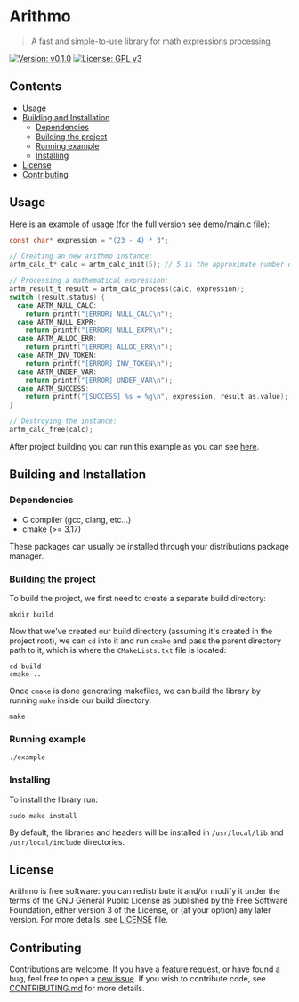 # Arithmo
> A fast and simple-to-use library for math expressions processing

[![Version: v0.1.0](https://img.shields.io/badge/version-v0.0.0-blue)](https://vstan02.github.io/arithmo)
[![License: GPL v3](https://img.shields.io/badge/license-GPL%20v3-blue.svg)](http://www.gnu.org/licenses/gpl-3.0)

## Contents
- [Usage](#usage)
- [Building and Installation](#building-and-installation)
    - [Dependencies](#dependencies)
    - [Building the project](#building-the-project)
    - [Running example](#running-example)
    - [Installing](#installing)
- [License](#license)
- [Contributing](#contributing)

## Usage
Here is an example of usage (for the full version see [demo/main.c](https://github.com/vstan02/conix/blob/master/demo/main.c) file):
```c
const char* expression = "(23 - 4) * 3";

// Creating an new arithmo instance:
artm_calc_t* calc = artm_calc_init(5); // 5 is the approximate number of variables that will be used

// Processing a mathematical expression:
artm_result_t result = artm_calc_process(calc, expression);
switch (result.status) {
  case ARTM_NULL_CALC:
    return printf("[ERROR] NULL_CALC\n");
  case ARTM_NULL_EXPR:
    return printf("[ERROR] NULL_EXPR\n");
  case ARTM_ALLOC_ERR:
    return printf("[ERROR] ALLOC_ERR\n");
  case ARTM_INV_TOKEN:
    return printf("[ERROR] INV_TOKEN\n");
  case ARTM_UNDEF_VAR:
    return printf("[ERROR] UNDEF_VAR\n");
  case ARTM_SUCCESS:
    return printf("[SUCCESS] %s = %g\n", expression, result.as.value);
}

// Destroying the instance:
artm_calc_free(calc);
```

After project building you can run this example as you can see [here](#running-demo).

## Building and Installation

### Dependencies
- C compiler (gcc, clang, etc...)
- cmake (>= 3.17)

These packages can usually be installed through your distributions package manager.

### Building the project
To build the project, we first need to create a separate build directory:
```
mkdir build
```

Now that we've created our build directory (assuming it's created in the project root), we can `cd` into it and run `cmake` and pass the parent directory path to it, which is where the `CMakeLists.txt` file is located:
```
cd build
cmake ..
```

Once `cmake` is done generating makefiles, we can build the library by running `make` inside our build directory:
```
make
```

### Running example
```
./example
```

### Installing
To install the library run:
```
sudo make install
```
By default, the libraries and headers will be installed in `/usr/local/lib` and `/usr/local/include` directories.

## License
Arithmo is free software: you can redistribute it and/or modify it under the terms of the GNU General Public License as published by the Free Software Foundation, either version 3 of the License, or (at your option) any later version.
For more details, see [LICENSE](https://github.com/vstan02/arithmo/blob/master/LICENSE) file.

## Contributing
Contributions are welcome.
If you have a feature request, or have found a bug, feel free to open a [new issue](https://github.com/vstan02/arithmo/issues/new).
If you wish to contribute code, see [CONTRIBUTING.md](https://github.com/vstan02/arithmo/blob/master/CONTRIBUTING.md) for more details.
